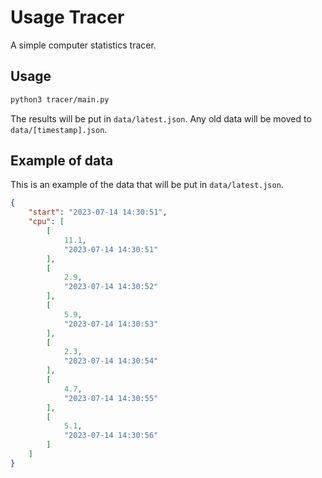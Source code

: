 # Usage Tracer

A simple computer statistics tracer.

## Usage

```bash
python3 tracer/main.py
```

The results will be put in `data/latest.json`. Any old data will be moved to `data/[timestamp].json`.

## Example of data

This is an example of the data that will be put in `data/latest.json`.

```json
{
    "start": "2023-07-14 14:30:51",
    "cpu": [
        [
            11.1,
            "2023-07-14 14:30:51"
        ],
        [
            2.9,
            "2023-07-14 14:30:52"
        ],
        [
            5.9,
            "2023-07-14 14:30:53"
        ],
        [
            2.3,
            "2023-07-14 14:30:54"
        ],
        [
            4.7,
            "2023-07-14 14:30:55"
        ],
        [
            5.1,
            "2023-07-14 14:30:56"
        ]
    ]
}
```